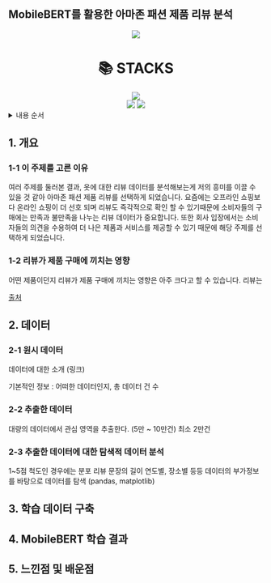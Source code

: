 ## MobileBERT를 활용한 아마존 패션 제품 리뷰 분석
<!-- 
badge icon 참고 사이트
https://github.com/danmadeira/simple-icon-badges
-->
<p align="center"><img src="https://github.com/smallbrowndog/3-1_project/assets/136410944/aa832db3-679b-4a38-b144-bc95df425c1e"></p>
<div align=center><h1>📚 STACKS</h1></div>

<div align=center> 
<!--   https://simpleicons.org/
  <img src="https://img.shields.io/badge/[아이콘 검색]-[색상코드]?style=for-the-badge&logo=[아이콘 검색]&logoColor=white"> -->
  <img src="https://img.shields.io/badge/python-3776AB?style=for-the-badge&logo=python&logoColor=white">
  <br>
  <img src="https://img.shields.io/badge/github-181717?style=for-the-badge&logo=github&logoColor=white">
<img src="https://img.shields.io/badge/pycharm-%23000000.svg?&style=for-the-badge&logo=pycharm&logoColor=white" />
</div>

<details>
<summary>내용 순서</summary>

[1. 개요](#1-개요)

- [1-1 이 주제를 고른 이유](#11-이-주제를-고른-이유)

- [1-2 리뷰가 제품 구매에 끼치는 영향](#12-리뷰가-제품-구매에-끼치는-영향)


[2. 데이터](#2-데이터)

- [2-1 원시 데이터](#21-원시-데이터)

- [2-2 추출한 데이터](#22-추출한-데이터)

- [2-3 추출한 데이터에 대한 탐색적 데이터 분석](#23-추출한-데이터에-대한-탐색적-데이터-분석)

[3. 학습 데이터 구축](#3-학습-데이터-구축)

[4. MobileBERT 학습 결과](#4-MobileBERT-학습-결과)

[5. 느낀점 및 배운점](#5-느낀점-및-배운점)

</details>


## 1. 개요
### 1-1 이 주제를 고른 이유
여러 주제를 둘러본 결과, 옷에 대한 리뷰 데이터를 분석해보는게 저의 흥미를 이끌 수 있을 것 같아 아마존 패션 제품 리뷰를 선택하게 되었습니다.
요즘에는 오프라인 쇼핑보다 온라인 쇼핑이 더 선호 되며 리뷰도 즉각적으로 확인 할 수 있기때문에 소비자들의 구매에는 만족과 불만족을 나누는 리뷰 데이터가 중요합니다.
또한 회사 입장에서는 소비자들의 의견을 수용하여 더 나은 제품과 서비스를 제공할 수 있기 때문에 해당 주제를 선택하게 되었습니다.

### 1-2 리뷰가 제품 구매에 끼치는 영향
어떤 제품이던지 리뷰가 제품 구매에 끼치는 영향은 아주 크다고 할 수 있습니다.
리뷰는 

[출처](#https://vreview.tv/blog/content/review-marketing-1)

## 2. 데이터
### 2-1 원시 데이터
데이터에 대한 소개 (링크)

기본적인 정보 : 어떠한 데이터인지, 총 데이터 건 수

### 2-2 추출한 데이터
대량의 데이터에서 관심 영역을 추출한다. (5만 ~ 10만건)
최소 2만건

### 2-3 추출한 데이터에 대한 탐색적 데이터 분석
1~5점 척도인 경우에는 분포
리뷰 문장의 길이
연도별, 장소별 등등 데이터의 부가정보를 바탕으로 데이터를 탐색 (pandas, matplotlib)

## 3. 학습 데이터 구축

## 4. MobileBERT 학습 결과

## 5. 느낀점 및 배운점
